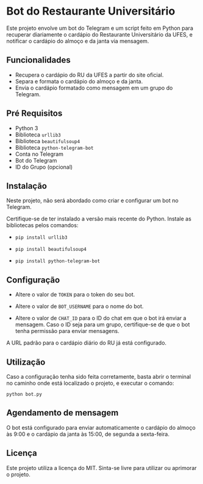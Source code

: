 
# Bot do Restaurante Universitário

Este projeto envolve um bot do Telegram e um script feito em Python para recuperar diariamente o cardápio do Restaurante Universitário da UFES, e notificar o cardápio do almoço e da janta via mensagem.


## Funcionalidades

- Recupera o cardápio do RU da UFES a partir do site oficial.
- Separa e formata o cardápio do almoço e da janta.
- Envia o cardápio formatado como mensagem em um grupo do Telegram.
## Pré Requisitos

- Python 3
- Biblioteca ```urllib3```
- Biblioteca ```beautifulsoup4```
- Biblioteca ```python-telegram-bot```
- Conta no Telegram
- Bot do Telegram
- ID do Grupo (opcional)
## Instalação

Neste projeto, não será abordado como criar e configurar um bot no Telegram.

Certifique-se de ter instalado a versão mais recente do Python. Instale as bibliotecas pelos comandos:

- ```pip install urllib3```

- ```pip install beautifulsoup4```

- ```pip install python-telegram-bot```


## Configuração

- Altere o valor de ```TOKEN``` para o token do seu bot.

- Altere o valor de ```BOT_USERNAME``` para o nome do bot.

- Altere o valor de ```CHAT_ID``` para o ID do chat em que o bot irá enviar a mensagem. Caso o ID seja para um grupo, certifique-se de que o bot tenha permissão para enviar mensagens.

A URL padrão para o cardápio diário do RU já está configurado.
## Utilização

Caso a configuração tenha sido feita corretamente, basta abrir o terminal no caminho onde está localizado o projeto, e executar o comando:

```python bot.py```
## Agendamento de mensagem

O bot está configurado para enviar automaticamente o cardápio do almoço às 9:00 e o cardápio da janta às 15:00, de segunda a sexta-feira.
## Licença

Este projeto utiliza a licença do MIT. Sinta-se livre para utilizar ou aprimorar o projeto.


